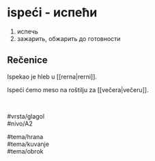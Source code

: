 # ispeći - испећи

1. испечь  
2. зажарить, обжарить до готовности

## Rečenice

Ispekao je hleb u [[rerna|rerni]].

Ispeći ćemo meso na roštilju za [[večera|večeru]].

<br>

#vrsta/glagol  
#nivo/A2  

#tema/hrana  
#tema/kuvanje  
#tema/obrok
